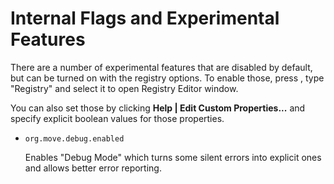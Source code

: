 # Internal Flags and Experimental Features

There are a number of experimental features that are disabled by default, but can be turned on with the registry options. 
To enable those, press <shortcut key="$SearchActions"/>, type "Registry" and select it to open Registry Editor window.

You can also set those by clicking **Help | Edit Custom Properties...** and specify explicit boolean values 
for those properties.  

* `org.move.debug.enabled` 

    Enables "Debug Mode" which turns some silent errors into explicit ones and allows better error reporting. 

